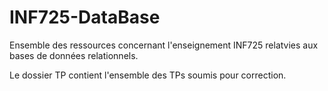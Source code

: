 # INF725-DataBase

<p> Ensemble des ressources concernant l'enseignement INF725 relatvies aux bases de données relationnels.</p>
<p>Le dossier TP contient l'ensemble des TPs soumis pour correction.</p>
